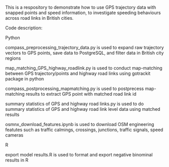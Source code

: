 This is a respository to demonstrate how to use GPS trajectory data with snapped points and speed information, to investigate speeding behaviours across road links in British cities.

Code description:

Python

compass_preprocessing_trajectory_data.py is used to expand raw trajectory vectors to GPS points, save data to PostgreSQL, and filter data in British city regions

map_matching_GPS_highway_roadlink.py is used to conduct map-matching between GPS trajectory/points and highway road links using gotrackit package in python

compass_postprocessing_mapmatching.py is used to postprecess map-matching results to extract GPS point with matched road link id

summary statistics of GPS and highway road links.py is used to do summary statistics of GPS and highway road link level data using matched results

osmnx_download_features.ipynb is used to download OSM engineering featutes such as traffic calmings, crossings, junctions, traffic signals, speed cameras


R

export model results.R is used to format and export negative binominal results in R
